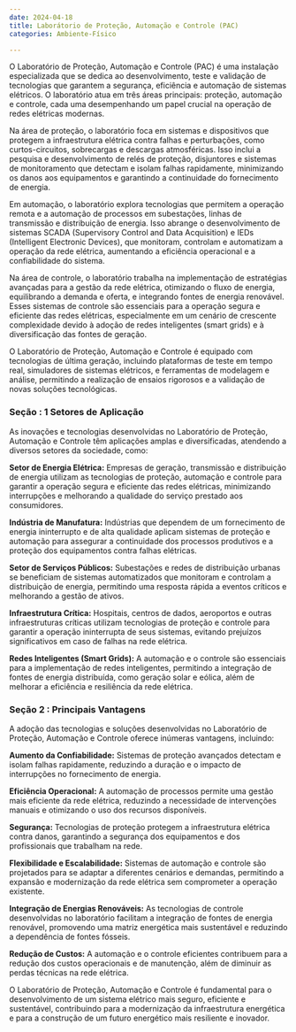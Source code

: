 ```yaml
---
date: 2024-04-18
title: Laborátorio de Proteção, Automação e Controle (PAC)
categories: Ambiente-Físico

---
```



O Laboratório de Proteção, Automação e Controle (PAC) é uma instalação especializada que se dedica ao desenvolvimento, teste e validação de tecnologias que garantem a segurança, eficiência e automação de sistemas elétricos. O laboratório atua em três áreas principais: proteção, automação e controle, cada uma desempenhando um papel crucial na operação de redes elétricas modernas.

Na área de proteção, o laboratório foca em sistemas e dispositivos que protegem a infraestrutura elétrica contra falhas e perturbações, como curtos-circuitos, sobrecargas e descargas atmosféricas. Isso inclui a pesquisa e desenvolvimento de relés de proteção, disjuntores e sistemas de monitoramento que detectam e isolam falhas rapidamente, minimizando os danos aos equipamentos e garantindo a continuidade do fornecimento de energia.

Em automação, o laboratório explora tecnologias que permitem a operação remota e a automação de processos em subestações, linhas de transmissão e distribuição de energia. Isso abrange o desenvolvimento de sistemas SCADA (Supervisory Control and Data Acquisition) e IEDs (Intelligent Electronic Devices), que monitoram, controlam e automatizam a operação da rede elétrica, aumentando a eficiência operacional e a confiabilidade do sistema.

Na área de controle, o laboratório trabalha na implementação de estratégias avançadas para a gestão da rede elétrica, otimizando o fluxo de energia, equilibrando a demanda e oferta, e integrando fontes de energia renovável. Esses sistemas de controle são essenciais para a operação segura e eficiente das redes elétricas, especialmente em um cenário de crescente complexidade devido à adoção de redes inteligentes (smart grids) e à diversificação das fontes de geração.

O Laboratório de Proteção, Automação e Controle é equipado com tecnologias de última geração, incluindo plataformas de teste em tempo real, simuladores de sistemas elétricos, e ferramentas de modelagem e análise, permitindo a realização de ensaios rigorosos e a validação de novas soluções tecnológicas.

### Seção : 1 Setores de Aplicação

As inovações e tecnologias desenvolvidas no Laboratório de Proteção, Automação e Controle têm aplicações amplas e diversificadas, atendendo a diversos setores da sociedade, como:

**Setor de Energia Elétrica:** Empresas de geração, transmissão e distribuição de energia utilizam as tecnologias de proteção, automação e controle para garantir a operação segura e eficiente das redes elétricas, minimizando interrupções e melhorando a qualidade do serviço prestado aos consumidores.

**Indústria de Manufatura:** Indústrias que dependem de um fornecimento de energia ininterrupto e de alta qualidade aplicam sistemas de proteção e automação para assegurar a continuidade dos processos produtivos e a proteção dos equipamentos contra falhas elétricas.

**Setor de Serviços Públicos:** Subestações e redes de distribuição urbanas se beneficiam de sistemas automatizados que monitoram e controlam a distribuição de energia, permitindo uma resposta rápida a eventos críticos e melhorando a gestão de ativos.

**Infraestrutura Crítica:** Hospitais, centros de dados, aeroportos e outras infraestruturas críticas utilizam tecnologias de proteção e controle para garantir a operação ininterrupta de seus sistemas, evitando prejuízos significativos em caso de falhas na rede elétrica.

**Redes Inteligentes (Smart Grids):** A automação e o controle são essenciais para a implementação de redes inteligentes, permitindo a integração de fontes de energia distribuída, como geração solar e eólica, além de melhorar a eficiência e resiliência da rede elétrica.

### Seção 2 : Principais Vantagens

A adoção das tecnologias e soluções desenvolvidas no Laboratório de Proteção, Automação e Controle oferece inúmeras vantagens, incluindo:

**Aumento da Confiabilidade:** Sistemas de proteção avançados detectam e isolam falhas rapidamente, reduzindo a duração e o impacto de interrupções no fornecimento de energia.

**Eficiência Operacional:** A automação de processos permite uma gestão mais eficiente da rede elétrica, reduzindo a necessidade de intervenções manuais e otimizando o uso dos recursos disponíveis.

**Segurança:** Tecnologias de proteção protegem a infraestrutura elétrica contra danos, garantindo a segurança dos equipamentos e dos profissionais que trabalham na rede.

**Flexibilidade e Escalabilidade:** Sistemas de automação e controle são projetados para se adaptar a diferentes cenários e demandas, permitindo a expansão e modernização da rede elétrica sem comprometer a operação existente.

**Integração de Energias Renováveis:** As tecnologias de controle desenvolvidas no laboratório facilitam a integração de fontes de energia renovável, promovendo uma matriz energética mais sustentável e reduzindo a dependência de fontes fósseis.

**Redução de Custos:** A automação e o controle eficientes contribuem para a redução dos custos operacionais e de manutenção, além de diminuir as perdas técnicas na rede elétrica.

O Laboratório de Proteção, Automação e Controle é fundamental para o desenvolvimento de um sistema elétrico mais seguro, eficiente e sustentável, contribuindo para a modernização da infraestrutura energética e para a construção de um futuro energético mais resiliente e inovador.
